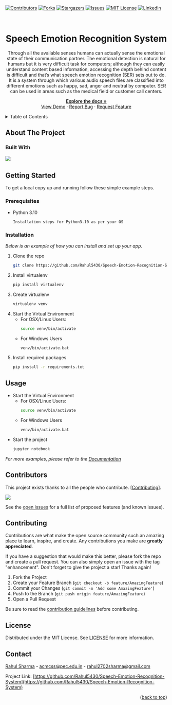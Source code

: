 <div id="top"></div>

<!-- PROJECT SHIELDS -->
[![Contributors][contributors-shield]][contributors-url]
[![Forks][forks-shield]][forks-url]
[![Stargazers][stars-shield]][stars-url]
[![Issues][issues-shield]][issues-url]
[![MIT License][license-shield]][license-url]
[![LinkedIn][linkedin-shield]][linkedin-url]

<!-- PROJECT LOGO -->
<br />
<div align="center">
  <!-- <a href="https://github.com/Rahul5430/Speech-Emotion-Recognition-System">
    <img src="public/pec_acm_logo.jpg" alt="Logo" width="100" height="100" />
  </a> -->

  <h1 align="center">Speech Emotion Recognition System</h3>
  <!-- <h3 align="center">Speech Emotion Recognition System</h3> -->

  <p align="center">
    <p>Through all the available senses humans can actually sense the emotional state of their communication partner. The emotional detection is natural for humans but it is very difficult task for computers; although they can easily understand content based information, accessing the depth behind content is difficult and that’s what speech emotion recognition (SER) sets out to do. It is a system through which various audio speech files are classified into different emotions such as happy, sad, anger and neutral by computer. SER can be used in areas such as the medical field or customer call centers.</p> 
    
  <a href="https://github.com/Rahul5430/Speech-Emotion-Recognition-System"><strong>Explore the docs »</strong></a>
    <br />
    <a href="https://github.com/Rahul5430/Speech-Emotion-Recognition-System">View Demo</a>
    ·
    <a href="https://github.com/Rahul5430/Speech-Emotion-Recognition-System/issues">Report Bug</a>
    ·
    <a href="https://github.com/Rahul5430/Speech-Emotion-Recognition-System/issues">Request Feature</a>
  </p>
</div>


<!-- TABLE OF CONTENTS -->
<details>
  <summary>Table of Contents</summary>
  <ol>
    <li>
        <a href="#about-the-project">About The Project</a>
        <ul>
          <li><a href="#built-with">Built With</a></li>
        </ul>
      </li>
      <li>
        <a href="#getting-started">Getting Started</a>
        <ul>
          <li><a href="#prerequisites">Prerequisites</a></li>
          <li><a href="#installation">Installation</a></li>
        </ul>
      </li>
      <li><a href="#usage">Usage</a></li>
      <li><a href="#roadmap">Roadmap</a></li>
      <li><a href="#contributing">Contributing</a></li>
      <li><a href="#license">License</a></li>
      <li><a href="#contact">Contact</a></li>
      <li><a href="#acknowledgments">Acknowledgments</a></li>
  </ol>
</details>



<!-- ABOUT THE PROJECT -->
## About The Project

<!-- <p align='middle'>
  <img src='public/homescreen.png' alt='Home Screen' width='500' />
</p> -->


### Built With
<a href="https://www.python.org/"><img src="https://img.shields.io/badge/python-3670A0?style=for-the-badge&logo=python&logoColor=ffdd54" /></a> &nbsp; 



<!-- GETTING STARTED -->
## Getting Started

To get a local copy up and running follow these simple example steps.

### Prerequisites

* Python 3.10
  ```
  Installation steps for Python3.10 as per your OS
  ```

### Installation

_Below is an example of how you can install and set up your app._

<!-- 1. Get a free API Key at [https://example.com](https://example.com) -->
1. Clone the repo
   ```sh
   git clone https://github.com/Rahul5430/Speech-Emotion-Recognition-System.git
   ```
2. Install virtualenv
   ```sh
   pip install virtualenv
   ```
3. Create virtualenv
   ```sh
   virtualenv venv
   ```
4. Start the Virtual Environment
    - For OSX/Linux Users:
        ```sh
        source venv/bin/activate
        ```
    - For Windows Users
        ```sh
        venv/bin/activate.bat
        ```
5. Install required packages
    ```sh
    pip install -r requirements.txt
    ```
<!-- 4. Enter your API in `config.js`
   ```js
   const API_KEY = 'ENTER YOUR API';
   ``` -->


<!-- USAGE EXAMPLES -->
## Usage

- Start the Virtual Environment
    - For OSX/Linux Users:
        ```sh
        source venv/bin/activate
        ```
    - For Windows Users
        ```sh
        venv/bin/activate.bat
        ```
- Start the project
  ```sh
  jupyter notebook
  ```

_For more examples, please refer to the [Documentation](https://example.com)_



<!-- ROADMAP -->
<!-- ## Roadmap

- [x] Add Changelog
- [x] Add back to top links
- [ ] Add Additional Templates w/ Examples
- [ ] Add "components" document to easily copy & paste sections of the readme
- [ ] Multi-language Support
    - [ ] Chinese
    - [ ] Spanish -->
<!-- CONTRIBUTORS -->
## Contributors
This project exists thanks to all the people who contribute. [<a href="#contributing">Contributing</a>].

<a href="https://github.com/Rahul5430/Speech-Emotion-Recognition-System/graphs/contributors">
  <img src="https://contrib.rocks/image?repo=Rahul5430/Speech-Emotion-Recognition-System" />
</a>

See the [open issues](https://github.com/Rahul5430/Speech-Emotion-Recognition-System/issues) for a full list of proposed features (and known issues).



<!-- CONTRIBUTING -->
## Contributing

Contributions are what make the open source community such an amazing place to learn, inspire, and create. Any contributions you make are **greatly appreciated**.

If you have a suggestion that would make this better, please fork the repo and create a pull request. You can also simply open an issue with the tag "enhancement".
Don't forget to give the project a star! Thanks again!

1. Fork the Project
2. Create your Feature Branch (`git checkout -b feature/AmazingFeature`)
3. Commit your Changes (`git commit -m 'Add some AmazingFeature'`)
4. Push to the Branch (`git push origin feature/AmazingFeature`)
5. Open a Pull Request

Be sure to read the [contribution guidelines](CONTRIBUTING.md) before contributing.


<!-- LICENSE -->
## License

Distributed under the MIT License. See [LICENSE](LICENSE) for more information.

<!-- CONTACT -->
## Contact

[Rahul Sharma](https://rahulsharma.vercel.app/) - acmcss@pec.edu.in - rahul2702sharma@gmail.com

Project Link: [https://github.com/Rahul5430/Speech-Emotion-Recognition-System](https://github.com/Rahul5430/Speech-Emotion-Recognition-System)

<!-- ACKNOWLEDGMENTS -->
<!-- ## Acknowledgments

Use this space to list resources you find helpful and would like to give credit to. I've included a few of my favorites to kick things off!

* [React docs](https://reactjs.org/)
* [Sanity Docs](https://www.sanity.io/)
* [Tailwind CSS Docs](https://tailwindcss.com/)
* [Img Shields](https://shields.io)
* [othneildrew / Best-README-Template](https://github.com/othneildrew/Best-README-Template) -->

<p align="right">(<a href="#top">back to top</a>)</p>




<!-- MARKDOWN LINKS & IMAGES -->
<!-- https://www.markdownguide.org/basic-syntax/#reference-style-links -->
[contributors-shield]: https://img.shields.io:/github/contributors/Rahul5430/Speech-Emotion-Recognition-System?style=for-the-badge
[contributors-url]: https://github.com/Rahul5430/Speech-Emotion-Recognition-System/graphs/contributors
[forks-shield]: https://img.shields.io/github/forks/Rahul5430/Speech-Emotion-Recognition-System?style=for-the-badge
[forks-url]: https://github.com/Rahul5430/Speech-Emotion-Recognition-System/network/members
[stars-shield]: https://img.shields.io/github/stars/Rahul5430/Speech-Emotion-Recognition-System?style=for-the-badge
[stars-url]: https://github.com/Rahul5430/Speech-Emotion-Recognition-System/stargazers
[issues-shield]: https://img.shields.io/github/issues/Rahul5430/Speech-Emotion-Recognition-System?style=for-the-badge
[issues-url]: https://github.com/Rahul5430/Speech-Emotion-Recognition-System/issues
[license-shield]: https://img.shields.io/github/license/Rahul5430/Speech-Emotion-Recognition-System?style=for-the-badge
[license-url]: https://github.com/Rahul5430/Speech-Emotion-Recognition-System/blob/master/LICENSE
[linkedin-shield]: https://img.shields.io/badge/-LinkedIn-black.svg?style=for-the-badge&logo=linkedin&colorB=555
[linkedin-url]: https://www.linkedin.com/in/rahul5430/
[product-screenshot-loginScreen]: assets/loginScreen.gif
[product-screenshot-stockScreenAndWatchlist]: assets/stockScreenAndWatchlist.gif
[product-screenshot-aboutAndProfileScreen]: assets/aboutAndProfileScreen.gif
[product-screenshot-searchScreen]: assets/searchScreen.gif